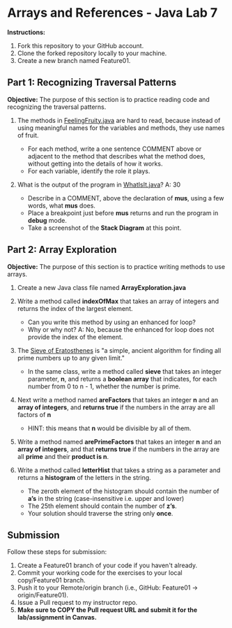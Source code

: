 # Arrays and References - Java Lab 7

**Instructions:**
1. Fork this repository to your GitHub account.
2. Clone the forked repository locally to your machine.
3. Create a new branch named Feature01.

## Part 1: Recognizing Traversal Patterns

**Objective:**
The purpose of this section is to practice reading code and recognizing the traversal patterns.

1. The methods in [FeelingFruity.java](src/FeelingFruity.java) are hard to read, because instead of using meaningful names for the variables and methods, they use names of fruit.
    * For each method, write a one sentence COMMENT above or adjacent to the method that describes what the method does, without getting into the details of how it works.
    * For each variable, identify the role it plays.

2. What is the output of the program in [WhatIsIt.java](src/WhatIsIt.java)?
A: 30
    * Describe in a COMMENT, above the declaration of **mus**, using a few words, what **mus** does.
    * Place a breakpoint just before **mus** returns and run the program in **debug** mode.
    * Take a screenshot of the **Stack Diagram** at this point.

## Part 2: Array Exploration

**Objective:**
The purpose of this section is to practice writing methods to use arrays.

1. Create a new Java class file named **ArrayExploration.java**
2. Write a method called **indexOfMax** that takes an array of integers and returns the index of the largest element.
     * Can you write this method by using an enhanced for loop?
     * Why or why not?
      A: No, because the enhanced for loop does not provide the index of the element.

3. The [Sieve of Eratosthenes](https://en.wikipedia.org/wiki/Sieve_of_Eratosthenes) is "a simple, ancient algorithm for finding all prime numbers up to any given limit."
    * In the same class, write a method called **sieve** that takes an integer parameter, **n**, and returns a **boolean array** that indicates, for each number from 0 to n - 1, whether the number is prime.

4. Next write a method named **areFactors** that takes an integer **n** and an **array of integers**, and **returns true** if the numbers in the array are all factors of **n**
     * HINT: this means that **n** would be divisible by all of them.

5. Write a method named **arePrimeFactors** that takes an integer **n** and an **array of integers**, and that **returns true** if the numbers in the array are all **prime** and their **product is n**.

6. Write a method called **letterHist** that takes a string as a parameter and returns a **histogram** of the letters in the string.
     * The zeroth element of the histogram should contain the number of **a’s** in the string (case-insensitive i.e. upper and lower)
     * The 25th element should contain the number of **z’s**.
     * Your solution should traverse the string only **once**.
   
## Submission
Follow these steps for submission:
1. Create a Feature01 branch of your code if you haven't already.
2. Commit your working code for the exercises to your local copy/Feature01 branch.
3. Push it to your Remote/origin branch (i.e., GitHub: Feature01 -> origin/Feature01).
4. Issue a Pull request to my instructor repo.
5. **Make sure to COPY the Pull request URL and submit it for the lab/assignment in Canvas.**